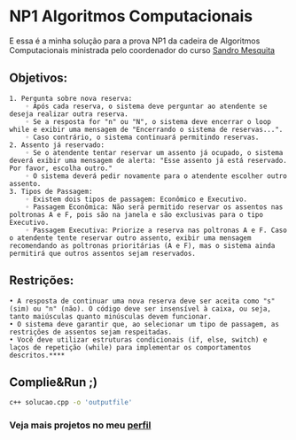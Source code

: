 # NP1 Algoritmos Computacionais
E essa é a minha solução para a prova NP1 da cadeira de Algoritmos Computacionais ministrada pelo coordenador do curso [Sandro Mesquita](https://www.linkedin.com/in/sandro-mesquita-713148145/)

## Objetivos:
    1. Pergunta sobre nova reserva:
        ◦ Após cada reserva, o sistema deve perguntar ao atendente se deseja realizar outra reserva.
        ◦ Se a resposta for "n" ou "N", o sistema deve encerrar o loop while e exibir uma mensagem de "Encerrando o sistema de reservas...".
        ◦ Caso contrário, o sistema continuará permitindo reservas.
    2. Assento já reservado:
        ◦ Se o atendente tentar reservar um assento já ocupado, o sistema deverá exibir uma mensagem de alerta: "Esse assento já está reservado. Por favor, escolha outro."
        ◦ O sistema deverá pedir novamente para o atendente escolher outro assento.
    3. Tipos de Passagem:
        ◦ Existem dois tipos de passagem: Econômico e Executivo.
        ◦ Passagem Econômica: Não será permitido reservar os assentos nas poltronas A e F, pois são na janela e são exclusivas para o tipo Executivo.
        ◦ Passagem Executiva: Priorize a reserva nas poltronas A e F. Caso o atendente tente reservar outro assento, exibir uma mensagem recomendando as poltronas prioritárias (A e F), mas o sistema ainda permitirá que outros assentos sejam reservados.

## Restrições:
    • A resposta de continuar uma nova reserva deve ser aceita como "s" (sim) ou "n" (não). O código deve ser insensível à caixa, ou seja, tanto maiúsculas quanto minúsculas devem funcionar.
    • O sistema deve garantir que, ao selecionar um tipo de passagem, as restrições de assentos sejam respeitadas.
    • Você deve utilizar estruturas condicionais (if, else, switch) e laços de repetição (while) para implementar os comportamentos descritos.****
## Complie&Run ;)
```bash
c++ solucao.cpp -o 'outputfile'
```

### Veja mais projetos no meu [perfil](https://github.com/welli7ngton)
